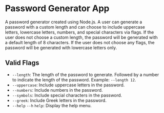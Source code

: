 # Password Generator App

A password generator created using Node.js. A user can generate a password with a custom length and can choose to include uppercase letters, lowercase letters, numbers, and special characters via flags. If the user does not choose a custom length, the password will be generated with a default length of 8 characters. If the user does not choose any flags, the password will be generated with lowercase letters only.

## Valid Flags

- `--length`: The length of the password to generate. Followed by a number to indicate the length of the password. Example: `--length 12`.
- `--uppercase`: Include uppercase letters in the password.
- `--numbers`: Include numbers in the password.
- `--symbols`: Include special characters in the password.
- `--greek`: Include Greek letters in the password.
- `--help` `--h` `help`: Display the help menu.
